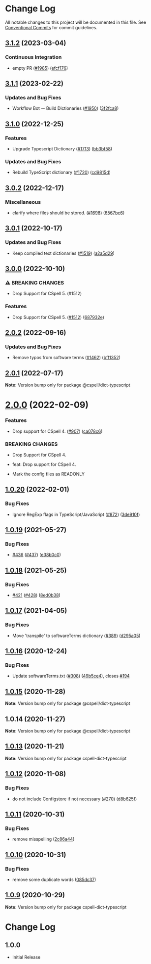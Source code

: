 # Change Log

All notable changes to this project will be documented in this file.
See [Conventional Commits](https://conventionalcommits.org) for commit guidelines.

## [3.1.2](https://github.com/streetsidesoftware/cspell-dicts/compare/@cspell/dict-typescript@3.1.1...@cspell/dict-typescript@3.1.2) (2023-03-04)


### Continuous Integration

* empty PR ([#1985](https://github.com/streetsidesoftware/cspell-dicts/issues/1985)) ([efcf176](https://github.com/streetsidesoftware/cspell-dicts/commit/efcf1762763e2b587ab5a711ff477e2400308285))

## [3.1.1](https://github.com/streetsidesoftware/cspell-dicts/compare/@cspell/dict-typescript@3.1.0...@cspell/dict-typescript@3.1.1) (2023-02-22)


### Updates and Bug Fixes

* Workflow Bot -- Build Dictionaries ([#1950](https://github.com/streetsidesoftware/cspell-dicts/issues/1950)) ([3f2fca8](https://github.com/streetsidesoftware/cspell-dicts/commit/3f2fca8b64c800723cc572f5ef83e92d5ec64673))

## [3.1.0](https://github.com/streetsidesoftware/cspell-dicts/compare/@cspell/dict-typescript@3.0.2...@cspell/dict-typescript@3.1.0) (2022-12-25)


### Features

* Upgrade Typescript Dictionary ([#1713](https://github.com/streetsidesoftware/cspell-dicts/issues/1713)) ([bb3bf58](https://github.com/streetsidesoftware/cspell-dicts/commit/bb3bf580ab708880bc8bdc9b2af5d7bdae79768d))


### Updates and Bug Fixes

* Rebuild TypeScript dictionary ([#1720](https://github.com/streetsidesoftware/cspell-dicts/issues/1720)) ([cd9815d](https://github.com/streetsidesoftware/cspell-dicts/commit/cd9815d4aea2115737a3473e904fb3eedc2ecbdf))

## [3.0.2](https://github.com/streetsidesoftware/cspell-dicts/compare/@cspell/dict-typescript@3.0.1...@cspell/dict-typescript@3.0.2) (2022-12-17)


### Miscellaneous

* clarify where files should be stored. ([#1698](https://github.com/streetsidesoftware/cspell-dicts/issues/1698)) ([6567bc6](https://github.com/streetsidesoftware/cspell-dicts/commit/6567bc62130404cb32945bdcc3bf07316c839396))

## [3.0.1](https://github.com/streetsidesoftware/cspell-dicts/compare/@cspell/dict-typescript@3.0.0...@cspell/dict-typescript@3.0.1) (2022-10-17)


### Updates and Bug Fixes

* Keep compiled text dictionaries ([#1519](https://github.com/streetsidesoftware/cspell-dicts/issues/1519)) ([a2a5d29](https://github.com/streetsidesoftware/cspell-dicts/commit/a2a5d29edebddbc443758789105ad1b175483d41))

## [3.0.0](https://github.com/streetsidesoftware/cspell-dicts/compare/@cspell/dict-typescript@2.0.2...@cspell/dict-typescript@3.0.0) (2022-10-10)


### ⚠ BREAKING CHANGES

* Drop Support for CSpell 5. (#1512)

### Features

* Drop Support for CSpell 5. ([#1512](https://github.com/streetsidesoftware/cspell-dicts/issues/1512)) ([687932e](https://github.com/streetsidesoftware/cspell-dicts/commit/687932e187e4bce87d7904e3a2e53dd6de6ac372))

## [2.0.2](https://github.com/streetsidesoftware/cspell-dicts/compare/@cspell/dict-typescript@2.0.1...@cspell/dict-typescript@2.0.2) (2022-09-16)


### Updates and Bug Fixes

* Remove typos from software terms ([#1462](https://github.com/streetsidesoftware/cspell-dicts/issues/1462)) ([bff1352](https://github.com/streetsidesoftware/cspell-dicts/commit/bff135215f3a71dc3e5151f97db407d597e8df65))

## [2.0.1](https://github.com/streetsidesoftware/cspell-dicts/compare/@cspell/dict-typescript@2.0.0...@cspell/dict-typescript@2.0.1) (2022-07-17)

**Note:** Version bump only for package @cspell/dict-typescript





# [2.0.0](https://github.com/streetsidesoftware/cspell-dicts/compare/@cspell/dict-typescript@1.0.20...@cspell/dict-typescript@2.0.0) (2022-02-09)


### Features

* Drop support for CSpell 4. ([#907](https://github.com/streetsidesoftware/cspell-dicts/issues/907)) ([ca078c6](https://github.com/streetsidesoftware/cspell-dicts/commit/ca078c6a2e188cc3cf6276db1ba7e007f0f06f27))


### BREAKING CHANGES

* Drop Support for CSpell 4.

* feat: Drop support for CSpell 4.
* Mark the config files as READONLY





## [1.0.20](https://github.com/streetsidesoftware/cspell-dicts/compare/@cspell/dict-typescript@1.0.19...@cspell/dict-typescript@1.0.20) (2022-02-01)


### Bug Fixes

* Ignore RegExp flags in TypeScript/JavaScript ([#872](https://github.com/streetsidesoftware/cspell-dicts/issues/872)) ([3de910f](https://github.com/streetsidesoftware/cspell-dicts/commit/3de910fc51c7e809283aa32fd9a90a3ab6842bfb))





## [1.0.19](https://github.com/streetsidesoftware/cspell-dicts/compare/@cspell/dict-typescript@1.0.18...@cspell/dict-typescript@1.0.19) (2021-05-27)


### Bug Fixes

* [#436](https://github.com/streetsidesoftware/cspell-dicts/issues/436) ([#437](https://github.com/streetsidesoftware/cspell-dicts/issues/437)) ([e38b0c0](https://github.com/streetsidesoftware/cspell-dicts/commit/e38b0c06e5857ee201ed4d70c14143b30ed1d94f))





## [1.0.18](https://github.com/streetsidesoftware/cspell-dicts/compare/@cspell/dict-typescript@1.0.17...@cspell/dict-typescript@1.0.18) (2021-05-25)


### Bug Fixes

* [#421](https://github.com/streetsidesoftware/cspell-dicts/issues/421) ([#428](https://github.com/streetsidesoftware/cspell-dicts/issues/428)) ([8ed0b38](https://github.com/streetsidesoftware/cspell-dicts/commit/8ed0b38c1c884a9b3e8ea0d1761c6a96f11a19aa))





## [1.0.17](https://github.com/streetsidesoftware/cspell-dicts/compare/@cspell/dict-typescript@1.0.16...@cspell/dict-typescript@1.0.17) (2021-04-05)


### Bug Fixes

* Move 'transpile' to softwareTerms dictionary ([#389](https://github.com/streetsidesoftware/cspell-dicts/issues/389)) ([d295a05](https://github.com/streetsidesoftware/cspell-dicts/commit/d295a05e07a608d9add421157bc93dfed48f8fa3))





## [1.0.16](https://github.com/streetsidesoftware/cspell-dicts/compare/@cspell/dict-typescript@1.0.15...@cspell/dict-typescript@1.0.16) (2020-12-24)


### Bug Fixes

* Update softwareTerms.txt ([#308](https://github.com/streetsidesoftware/cspell-dicts/issues/308)) ([49b5ce4](https://github.com/streetsidesoftware/cspell-dicts/commit/49b5ce4a2436f3c99969d6425128d55f84c8a7fc)), closes [#194](https://github.com/streetsidesoftware/cspell-dicts/issues/194)





## [1.0.15](https://github.com/streetsidesoftware/cspell-dicts/compare/@cspell/dict-typescript@1.0.14...@cspell/dict-typescript@1.0.15) (2020-11-28)

**Note:** Version bump only for package @cspell/dict-typescript





## 1.0.14 (2020-11-27)

**Note:** Version bump only for package @cspell/dict-typescript





## [1.0.13](https://github.com/streetsidesoftware/cspell-dicts/compare/cspell-dict-typescript@1.0.12...cspell-dict-typescript@1.0.13) (2020-11-21)

**Note:** Version bump only for package cspell-dict-typescript

## [1.0.12](https://github.com/streetsidesoftware/cspell-dicts/compare/cspell-dict-typescript@1.0.11...cspell-dict-typescript@1.0.12) (2020-11-08)

### Bug Fixes

- do not include Configstore if not necessary ([#270](https://github.com/streetsidesoftware/cspell-dicts/issues/270)) ([d8b625f](https://github.com/streetsidesoftware/cspell-dicts/commit/d8b625f2f42d5cc6c4a9390216ac1e5037886e44))

## [1.0.11](https://github.com/streetsidesoftware/cspell-dicts/compare/cspell-dict-typescript@1.0.10...cspell-dict-typescript@1.0.11) (2020-10-31)

### Bug Fixes

- remove misspelling ([2c86a44](https://github.com/streetsidesoftware/cspell-dicts/commit/2c86a448267c2db608b9095ae9e5563e9ffab19a))

## [1.0.10](https://github.com/streetsidesoftware/cspell-dicts/compare/cspell-dict-typescript@1.0.9...cspell-dict-typescript@1.0.10) (2020-10-31)

### Bug Fixes

- remove some duplicate words ([085dc37](https://github.com/streetsidesoftware/cspell-dicts/commit/085dc372d44117535496a6d244a4f8fb318174f0))

## [1.0.9](https://github.com/streetsidesoftware/cspell-dicts/compare/cspell-dict-typescript@1.0.8...cspell-dict-typescript@1.0.9) (2020-10-29)

**Note:** Version bump only for package cspell-dict-typescript

# Change Log

## 1.0.0

- Initial Release
